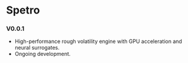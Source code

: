 # Spetro

### V0.0.1

- High-performance rough volatility engine with GPU acceleration and neural surrogates.
- Ongoing development.